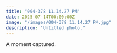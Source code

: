 ```yaml
---
title: "004-378 11.14.27 PM"
date: 2025-07-14T00:00:00Z
image: "/images/004-378 11.14.27 PM.jpg"
description: "Untitled photo."
---
```


A moment captured.
